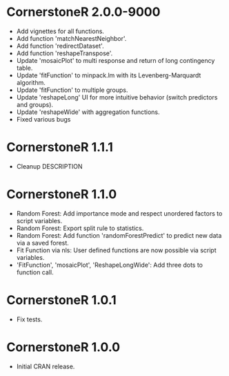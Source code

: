 # CornerstoneR 2.0.0-9000
- Add vignettes for all functions.
- Add function 'matchNearestNeighbor'.
- Add function 'redirectDataset'.
- Add function 'reshapeTranspose'.
- Update 'mosaicPlot' to multi response and return of long contingency table.
- Update 'fitFunction' to minpack.lm with its Levenberg-Marquardt algorithm.
- Update 'fitFunction' to multiple groups.
- Update 'reshapeLong' UI for more intuitive behavior (switch predictors and groups).
- Update 'reshapeWide' with aggregation functions.
- Fixed various bugs

# CornerstoneR 1.1.1
- Cleanup DESCRIPTION

# CornerstoneR 1.1.0
- Random Forest: Add importance mode and respect unordered factors to script variables.
- Random Forest: Export split rule to statistics.
- Random Forest: Add function 'randomForestPredict' to predict new data via a saved forest.
- Fit Function via nls: User defined functions are now possible via script variables.
- 'FitFunction', 'mosaicPlot', 'ReshapeLongWide': Add three dots to function call.

# CornerstoneR 1.0.1
- Fix tests.

# CornerstoneR 1.0.0
- Initial CRAN release.
